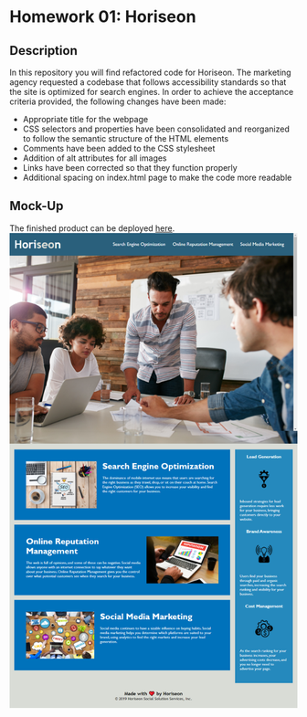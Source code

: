 # Homework 01: Horiseon

## Description

In this repository you will find refactored code for Horiseon. The marketing agency requested a codebase that follows accessibility standards so that the site is optimized for search engines. In order to achieve the acceptance criteria provided, the following changes have been made:
* Appropriate title for the webpage
* CSS selectors and properties have been consolidated and reorganized to follow the semantic structure of the HTML elements
* Comments have been added to the CSS stylesheet
* Addition of alt attributes for all images
* Links have been corrected so that they function properly
* Additional spacing on index.html page to make the code more readable

## Mock-Up

The finished product can be deployed [here](/index.html).
![Horiseon](/assets/images/Horiseon.png)